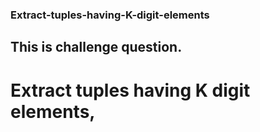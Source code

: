 ### Extract-tuples-having-K-digit-elements
## This is challenge question.
# Extract tuples having K digit elements,
